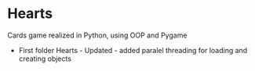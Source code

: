 # Hearts

Cards game realized in Python, using OOP and Pygame 
- First folder Hearts - 
Updated - added paralel threading for loading and creating objects
